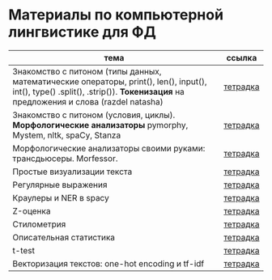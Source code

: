 # Материалы по компьютерной лингвистике для ФД

|тема|ссылка|
|---|---|
| Знакомство с питоном (типы данных, математические операторы, print(), len(), input(), int(), type() .split(), .strip()). **Токенизация** на предложения и слова (razdel natasha) | [тетрадка](https://github.com/tbkazakova/compling_for_lyceum/blob/main/seminars/Start%26tokenize.ipynb) |
| Знакомство с питоном (условия, циклы). **Морфологические анализаторы** pymorphy, Mystem, nltk, spaCy, Stanza | [тетрадка](https://github.com/tbkazakova/compling_for_lyceum/blob/main/seminars/231228_python%26morphanalyze.ipynb)|
| Морфологические анализаторы своими руками: трансдьюсеры. Morfessor. | [тетрадка](https://github.com/tbkazakova/compling_for_lyceum/blob/main/seminars/morphanalysers_transdusers.ipynb)|
| Простые визуализации текста| [тетрадка](https://github.com/tbkazakova/compling_for_lyceum/blob/main/seminars/240125_text2picture.ipynb)|
| Регулярные выражения| [тетрадка](https://github.com/tbkazakova/compling_for_lyceum/blob/main/seminars/240208_re.ipynb)|
| Краулеры и NER в spacy| [тетрадка](https://github.com/tbkazakova/compling_for_lyceum/blob/main/seminars/240208_html%26NER.ipynb)|
| Z-оценка | [тетрадка](https://github.com/tbkazakova/compling_for_lyceum/blob/main/seminars/zscore.ipynb)|
| Стилометрия | [тетрадка](https://github.com/tbkazakova/compling_for_lyceum/blob/main/seminars/stylo.ipynb)|
| Описательная статистика | [тетрадка](https://github.com/tbkazakova/compling_for_lyceum/blob/main/seminars/tend&var&outliers.ipynb)|
| t-test | [тетрадка](https://github.com/tbkazakova/compling_for_lyceum/blob/main/seminars/t_test.ipynb)|
| Векторизация текстов: one-hot encoding и tf-idf | [тетрадка](https://github.com/tbkazakova/compling_for_lyceum/blob/main/seminars/onehot_tfidf.ipynb)|
